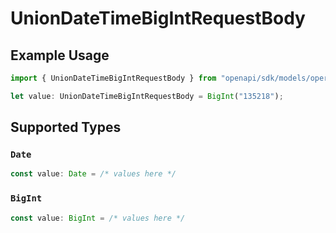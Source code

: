 # UnionDateTimeBigIntRequestBody

## Example Usage

```typescript
import { UnionDateTimeBigIntRequestBody } from "openapi/sdk/models/operations";

let value: UnionDateTimeBigIntRequestBody = BigInt("135218");
```

## Supported Types

### `Date`

```typescript
const value: Date = /* values here */
```

### `BigInt`

```typescript
const value: BigInt = /* values here */
```

